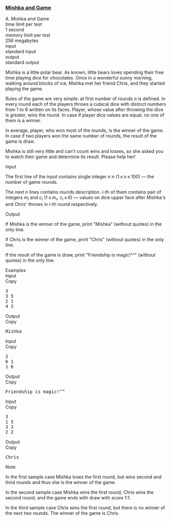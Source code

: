 <h3><a href="https://codeforces.com/contest/703/problem/A" target="_blank" rel="noopener noreferrer">Mishka and Game</a></h3>

<div class="header"><div class="title">A. Mishka and Game</div><div class="time-limit"><div class="property-title">time limit per test</div>1 second</div><div class="memory-limit"><div class="property-title">memory limit per test</div>256 megabytes</div><div class="input-file input-standard"><div class="property-title">input</div>standard input</div><div class="output-file output-standard"><div class="property-title">output</div>standard output</div></div><div><p>Mishka is a little polar bear. As known, little bears loves spending their free time playing dice for chocolates. Once in a wonderful sunny morning, walking around blocks of ice, Mishka met her friend Chris, and they started playing the game.</p><p>Rules of the game are very simple: at first number of rounds <span class="tex-span"><i>n</i></span> is defined. In every round each of the players throws a cubical dice with distinct numbers from <span class="tex-span">1</span> to <span class="tex-span">6</span> written on its faces. Player, whose value after throwing the dice is greater, wins the round. In case if player dice values are equal, no one of them is a winner.</p><p>In average, player, who won most of the rounds, is the winner of the game. In case if two players won the same number of rounds, the result of the game is draw.</p><p>Mishka is still very little and can't count wins and losses, so she asked you to watch their game and determine its result. Please help her!</p></div><div class="input-specification"><div class="section-title">Input</div><p>The first line of the input contains single integer <span class="tex-span"><i>n</i></span> <span class="tex-span"><i>n</i></span> (<span class="tex-span">1 ≤ <i>n</i> ≤ 100</span>) — the number of game rounds.</p><p>The next <span class="tex-span"><i>n</i></span> lines contains rounds description. <span class="tex-span"><i>i</i></span>-th of them contains pair of integers <span class="tex-span"><i>m</i><sub class="lower-index"><i>i</i></sub></span> and <span class="tex-span"><i>c</i><sub class="lower-index"><i>i</i></sub></span> (<span class="tex-span">1 ≤ <i>m</i><sub class="lower-index"><i>i</i></sub>,  <i>c</i><sub class="lower-index"><i>i</i></sub> ≤ 6</span>) — values on dice upper face after Mishka's and Chris' throws in <span class="tex-span"><i>i</i></span>-th round respectively.</p></div><div class="output-specification"><div class="section-title">Output</div><p>If Mishka is the winner of the game, print <span class="tex-font-style-tt">"Mishka"</span> (without quotes) in the only line.</p><p>If Chris is the winner of the game, print <span class="tex-font-style-tt">"Chris"</span> (without quotes) in the only line.</p><p>If the result of the game is draw, print <span class="tex-font-style-tt">"Friendship is magic!^^"</span> (without quotes) in the only line.</p></div><div class="sample-tests"><div class="section-title">Examples</div><div class="sample-test"><div class="input"><div class="title">Input<div title="Copy" data-clipboard-target="#id0038708830194224564" id="id0094220213483861" class="input-output-copier">Copy</div></div><pre id="id0038708830194224564">3<br>3 5<br>2 1<br>4 2<br></pre></div><div class="output"><div class="title">Output<div title="Copy" data-clipboard-target="#id0046205173637528907" id="id005241937643386252" class="input-output-copier">Copy</div></div><pre id="id0046205173637528907">Mishka</pre></div><div class="input"><div class="title">Input<div title="Copy" data-clipboard-target="#id006780171831676783" id="id006680883768219292" class="input-output-copier">Copy</div></div><pre id="id006780171831676783">2<br>6 1<br>1 6<br></pre></div><div class="output"><div class="title">Output<div title="Copy" data-clipboard-target="#id008238782680072307" id="id0041800702499453946" class="input-output-copier">Copy</div></div><pre id="id008238782680072307">Friendship is magic!^^</pre></div><div class="input"><div class="title">Input<div title="Copy" data-clipboard-target="#id009976928562459614" id="id006142090602493986" class="input-output-copier">Copy</div></div><pre id="id009976928562459614">3<br>1 5<br>3 3<br>2 2<br></pre></div><div class="output"><div class="title">Output<div title="Copy" data-clipboard-target="#id007284008079082733" id="id0014641380414789862" class="input-output-copier">Copy</div></div><pre id="id007284008079082733">Chris</pre></div></div></div><div class="note"><div class="section-title">Note</div><p>In the first sample case Mishka loses the first round, but wins second and third rounds and thus she is the winner of the game.</p><p>In the second sample case Mishka wins the first round, Chris wins the second round, and the game ends with draw with score 1:1.</p><p>In the third sample case Chris wins the first round, but there is no winner of the next two rounds. The winner of the game is Chris.</p></div>